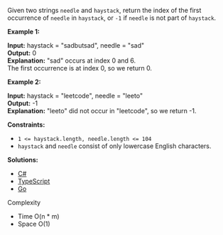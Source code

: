 Given two strings `needle` and `haystack`, return the index of the first occurrence of `needle` in `haystack`, or `-1` if `needle` is not part of `haystack`.

**Example 1:**

**Input:** haystack = "sadbutsad", needle = "sad"  
**Output:** 0  
**Explanation:** "sad" occurs at index 0 and 6.  
The first occurrence is at index 0, so we return 0.

**Example 2:**

**Input:** haystack = "leetcode", needle = "leeto"  
**Output:** -1  
**Explanation:** "leeto" did not occur in "leetcode", so we return -1.

**Constraints:**

- `1 <= haystack.length, needle.length <= 104`
- `haystack` and `needle` consist of only lowercase English characters.

**Solutions:**

- [C#](/array-string/find-the-index-of-the-first-occurrence-in-a-string/find-the-index-of-the-first-occurrence-in-a-string.cs)
- [TypeScript](/array-string/find-the-index-of-the-first-occurrence-in-a-string/find-the-index-of-the-first-occurrence-in-a-string.ts)
- [Go](/array-string/find-the-index-of-the-first-occurrence-in-a-string/find-the-index-of-the-first-occurrence-in-a-string.go)

Complexity
- Time O(n * m)
- Space O(1)